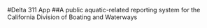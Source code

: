 #Delta 311 App
##A public aquatic-related reporting system for the California Division of Boating and Waterways